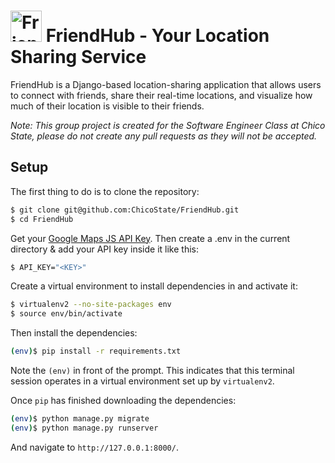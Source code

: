 # <img src="https://github.com/ChicoState/FriendHub/assets/101899800/1c407830-d0fa-4a33-b0f0-9b4be572b91e" alt="FriendHub" width="50" height="50" style="margin-bottom: -10px; padding: 0;"/> FriendHub - Your Location Sharing Service

FriendHub is a Django-based location-sharing application that allows users to connect with friends, share their real-time locations, and visualize how much of their location is visible to their friends. 


<i>Note: This group project is created for the Software Engineer Class at Chico State, please do not create any pull requests as they will not be accepted.</i>

## Setup

The first thing to do is to clone the repository:

```sh
$ git clone git@github.com:ChicoState/FriendHub.git
$ cd FriendHub
```
Get your [Google Maps JS API Key](https://console.cloud.google.com/).
Then create a .env in the current directory & add your API key inside it like this:
```sh
$ API_KEY="<KEY>"
```

Create a virtual environment to install dependencies in and activate it:

```sh
$ virtualenv2 --no-site-packages env
$ source env/bin/activate
```

Then install the dependencies:

```sh
(env)$ pip install -r requirements.txt
```
Note the `(env)` in front of the prompt. This indicates that this terminal
session operates in a virtual environment set up by `virtualenv2`.

Once `pip` has finished downloading the dependencies:
```sh
(env)$ python manage.py migrate
(env)$ python manage.py runserver
```
And navigate to `http://127.0.0.1:8000/`.
